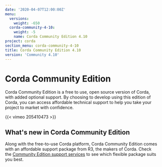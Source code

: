 ```yaml
---
date: '2020-04-07T12:00:00Z'
menu:
  versions:
    weight: -650
  corda-community-4-10:
    weight: -5
    name: Corda Community Edition 4.10
project: corda
section_menu: corda-community-4-10
title: Corda Community Edition 4.10
version: 'Community 4.10'
---
```


# Corda Community Edition

Corda Community Edition is a free to use, open source version of Corda, with added optional support. By choosing to develop using this edition of Corda, you can access affordable technical support to help you take your project to market with confidence.

{{< vimeo 205410473 >}}

## What's new in Corda Community Edition

Along with the free-to-use Corda platform, Corda Community Edition comes with an affordable support package from R3, the makers of Corda. Check the [Community Edition support services](http://r3.com/support) to see which flexible package suits you best.
